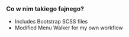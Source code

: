 ### Co w nim takiego fajnego?

* Includes Bootstrap SCSS files
* Modified Menu Walker for my own workflow

